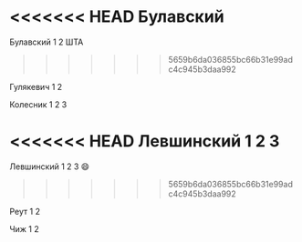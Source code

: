 ﻿
<<<<<<< HEAD
Булавский 
=======
Булавский 1 2 ШТА
>>>>>>> 5659b6da036855bc66b31e99adc4c945b3daa992

Гулякевич 1 2

Колесник 1 2 3

<<<<<<< HEAD
Левшинский 1 2 3
=======
Левшинский 1 2 3 :smile:
>>>>>>> 5659b6da036855bc66b31e99adc4c945b3daa992

Реут 1 2

Чиж 1 2


